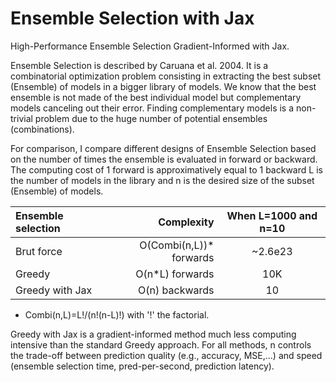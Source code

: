 # Ensemble Selection with Jax
High-Performance Ensemble Selection Gradient-Informed with Jax.

Ensemble Selection is described by Caruana et al. 2004. It is a combinatorial optimization problem consisting in extracting the best subset (Ensemble) of models in a bigger library of models. We know that the best ensemble is not made of the best individual model but complementary models canceling out their error. Finding complementary models is a non-trivial problem due to the huge number of potential ensembles (combinations).


For comparison, I compare different designs of Ensemble Selection based on the number of times the ensemble is evaluated in forward or backward. The computing cost of 1 forward is approximatively equal to 1 backward L is the number of models in the library and n is the desired size of the subset (Ensemble) of models.

Ensemble selection | Complexity | When L=1000 and n=10
| :--- | ---: | :---:
Brut force  | O(Combi(n,L))* forwards | ~2.6e23
Greedy  | O(n*L) forwards | 10K
Greedy with Jax  | O(n) backwards | 10

* Combi(n,L)=L!/(n!(n-L)!) with '!' the factorial.


Greedy with Jax is a gradient-informed method much less computing intensive than the standard Greedy approach. For all methods, n controls the trade-off between prediction quality (e.g., accuracy, MSE,...) and speed (ensemble selection time, pred-per-second, prediction latency).
